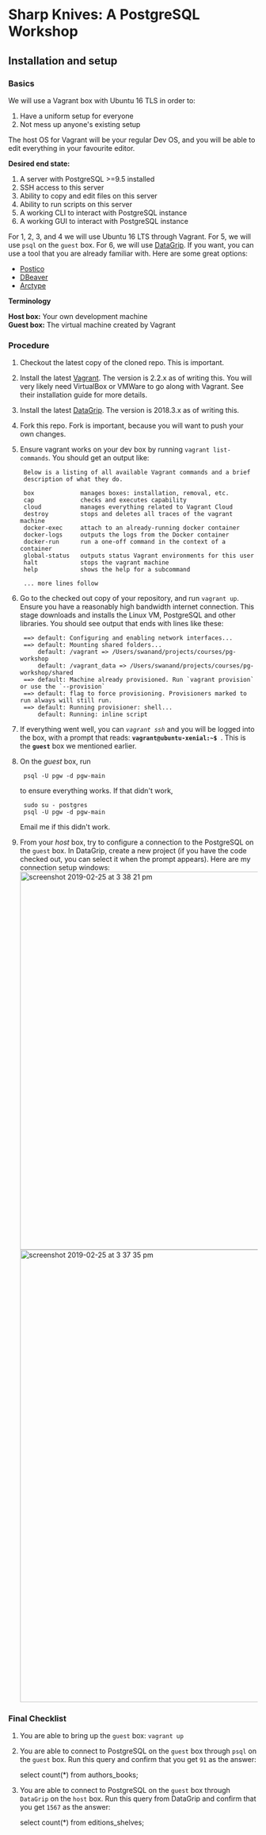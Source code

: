 # Sharp Knives: A PostgreSQL Workshop


## Installation and setup

### Basics

We will use a Vagrant box with Ubuntu 16 TLS in order to: 

1. Have a uniform setup for everyone
2. Not mess up anyone's existing setup

The host OS for Vagrant will be your regular Dev OS, and you will be able to edit everything in your favourite editor.

**Desired end state:**

1. A server with PostgreSQL >=9.5 installed
2. SSH access to this server
3. Ability to copy and edit files on this server
4. Ability to run scripts on this server
5. A working CLI to interact with PostgreSQL instance
6. A working GUI to interact with PostgreSQL instance

For 1, 2, 3, and 4 we will use Ubuntu 16 LTS through Vagrant. For 5, we will use `psql` on the `guest` box. For 6, we will use [DataGrip][datagrip]. If you want, you can use a tool that you are already familiar with. Here are some great options:
 
- [Postico][postico] 
- [DBeaver][dbeaver]
- [Arctype][arctype]


**Terminology**

**Host box:** Your own development machine  
**Guest box:** The virtual machine created by Vagrant  


### Procedure

1. Checkout the latest copy of the cloned repo. This is important.
1. Install the latest [Vagrant][vagrant]. The version is 2.2.x as of writing this. You will very likely need VirtualBox or VMWare to go along with Vagrant. See their installation guide for more details.
1. Install the latest [DataGrip][datagrip]. The version is 2018.3.x as of writing this.
1. Fork this repo. Fork is important, because you will want to push your own changes.
1. Ensure vagrant works on your dev box by running `vagrant list-commands`. You should get an output like:


        Below is a listing of all available Vagrant commands and a brief
        description of what they do.
        
        box             manages boxes: installation, removal, etc.
        cap             checks and executes capability
        cloud           manages everything related to Vagrant Cloud
        destroy         stops and deletes all traces of the vagrant machine
        docker-exec     attach to an already-running docker container
        docker-logs     outputs the logs from the Docker container
        docker-run      run a one-off command in the context of a container
        global-status   outputs status Vagrant environments for this user
        halt            stops the vagrant machine
        help            shows the help for a subcommand
    
        ... more lines follow

1. Go to the checked out copy of your repository, and run `vagrant up`. Ensure you have a reasonably high bandwidth internet connection. This stage downloads and installs the Linux VM, PostgreSQL and other libraries.  You should see output that ends with lines like these:

        ==> default: Configuring and enabling network interfaces...
        ==> default: Mounting shared folders...
            default: /vagrant => /Users/swanand/projects/courses/pg-workshop
            default: /vagrant_data => /Users/swanand/projects/courses/pg-workshop/shared
        ==> default: Machine already provisioned. Run `vagrant provision` or use the `--provision`
        ==> default: flag to force provisioning. Provisioners marked to run always will still run.
        ==> default: Running provisioner: shell...
            default: Running: inline script
            

1. If everything went well, you can *`vagrant ssh`* and you will be logged into the box, with a prompt that reads: **`vagrant@ubuntu-xenial:~$ `**. This is the **`guest`** box we mentioned earlier.
1. On the _guest_ box, run 

        psql -U pgw -d pgw-main

    to ensure everything works. If that didn't work, 

        sudo su - postgres
        psql -U pgw -d pgw-main 
        
    Email me if this didn't work.
        
1. From your _host_ box, try to configure a connection to the PostgreSQL on the `guest` box. In DataGrip, create a new project (if you have the code checked out, you can select it when the prompt appears). Here are my connection setup windows:
    <img width="762" alt="screenshot 2019-02-25 at 3 38 21 pm" src="https://user-images.githubusercontent.com/90904/53334254-3c00d380-391e-11e9-8954-a23392e84e9e.png">
    <img width="912" alt="screenshot 2019-02-25 at 3 37 35 pm" src="https://user-images.githubusercontent.com/90904/53334256-3c00d380-391e-11e9-800b-0cbefe1fe377.png">

### Final Checklist

1. You are able to bring up the `guest` box: `vagrant up`
2. You are able to connect to PostgreSQL on the `guest` box through `psql` on the `guest` box. Run this query and confirm that you get `91` as the answer:


    select count(*) from authors_books;

3. You are able to connect to PostgreSQL on the `guest` box through `DataGrip` on the `host` box. Run this query from DataGrip and confirm that you get `1567` as the answer:


    select count(*) from editions_shelves;


[postico]: https://eggerapps.at/postico/
[dbeaver]: https://dbeaver.io/
[vagrant]: https://www.vagrantup.com/
[datagrip]: https://www.jetbrains.com/datagrip/
[arctype]: https://arctype.com/

